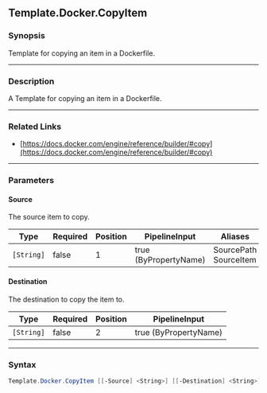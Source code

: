 Template.Docker.CopyItem
------------------------

### Synopsis
Template for copying an item in a Dockerfile.

---

### Description

A Template for copying an item in a Dockerfile.

---

### Related Links
* [https://docs.docker.com/engine/reference/builder/#copy](https://docs.docker.com/engine/reference/builder/#copy)

---

### Parameters
#### **Source**
The source item to copy.

|Type      |Required|Position|PipelineInput        |Aliases                  |
|----------|--------|--------|---------------------|-------------------------|
|`[String]`|false   |1       |true (ByPropertyName)|SourcePath<br/>SourceItem|

#### **Destination**
The destination to copy the item to.

|Type      |Required|Position|PipelineInput        |
|----------|--------|--------|---------------------|
|`[String]`|false   |2       |true (ByPropertyName)|

---

### Syntax
```PowerShell
Template.Docker.CopyItem [[-Source] <String>] [[-Destination] <String>] [<CommonParameters>]
```
